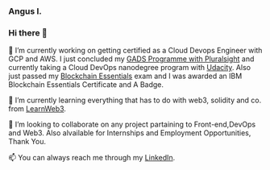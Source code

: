 ### Angus I.

### Hi there 👋

🔭  I’m currently working on getting certified as a Cloud Devops Engineer with GCP and AWS. I just concluded my [GADS Programme with Pluralsight](https://app.pluralsight.com/channels/details/db285911-816c-4297-80e1-ed08e58ce974) and currently taking a Cloud DevOps nanodegree program with [Udacity](https://classroom.udacity.com/nanodegrees/nd9991-alg-t2/dashboard/overview). Also just passed my [Blockchain Essentials](https://courses.cognitiveclass.ai/courses/course-v1:developerWorks+BC0101EN+v1/course/) exam and I was awarded an IBM Blockchain Essentials Certificate and A Badge.

 🌱 I’m currently learning everything that has to do with web3, solidity and co. from [LearnWeb3](https://learnweb3.io/).
 
 👯 I’m looking to collaborate on any project partaining to Front-end,DevOps and Web3. Also alvailable for Internships and Employment Opportunities, Thank You. 
 
 📫 You can always reach me through my [LinkedIn](https://www.linkedin.com/in/angus-i-843692144/).

<!--
**dayveed1/dayveed1** is a ✨ _special_ ✨ repository because its `README.md` (this file) appears on your GitHub profile.

Here are some ideas to get you started:

- 🔭 I’m currently working on getting certified as a cloud devops engineer with GCP and AWS. I just concluded my GADS Programme and currently taking a cloud DevOps nanodegree program with [Udacity](https://classroom.udacity.com/nanodegrees/nd9991-alg-t2/dashboard/overview)  ...
- 🌱 I’m currently learning ...
- 👯 I’m looking to collaborate on ...
- 🤔 I’m looking for help with ...
- 💬 Ask me about ...
- 📫 How to reach me: ...
- 😄 Pronouns: ...
- ⚡ Fun fact: ...
-->
